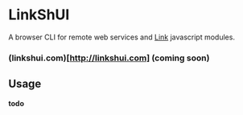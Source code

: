 LinkShUI
========

A browser CLI for remote web services and [Link](http://github.com/pfraze/link) javascript modules.

### (linkshui.com)[http://linkshui.com] (coming soon)

## Usage

**todo**